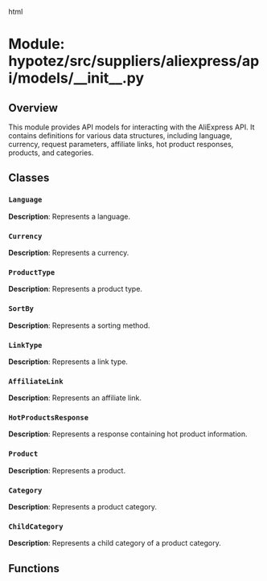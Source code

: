 html
<h1>Module: hypotez/src/suppliers/aliexpress/api/models/__init__.py</h1>

<h2>Overview</h2>
<p>This module provides API models for interacting with the AliExpress API. It contains definitions for various data structures, including language, currency, request parameters, affiliate links, hot product responses, products, and categories.</p>

<h2>Classes</h2>

<h3><code>Language</code></h3>

<p><strong>Description</strong>: Represents a language.</p>


<h3><code>Currency</code></h3>

<p><strong>Description</strong>: Represents a currency.</p>


<h3><code>ProductType</code></h3>

<p><strong>Description</strong>: Represents a product type.</p>


<h3><code>SortBy</code></h3>

<p><strong>Description</strong>: Represents a sorting method.</p>


<h3><code>LinkType</code></h3>

<p><strong>Description</strong>: Represents a link type.</p>


<h3><code>AffiliateLink</code></h3>

<p><strong>Description</strong>: Represents an affiliate link.</p>


<h3><code>HotProductsResponse</code></h3>

<p><strong>Description</strong>: Represents a response containing hot product information.</p>


<h3><code>Product</code></h3>

<p><strong>Description</strong>: Represents a product.</p>


<h3><code>Category</code></h3>

<p><strong>Description</strong>: Represents a product category.</p>


<h3><code>ChildCategory</code></h3>

<p><strong>Description</strong>: Represents a child category of a product category.</p>


<h2>Functions</h2>

<!-- No functions are defined in the provided file -->